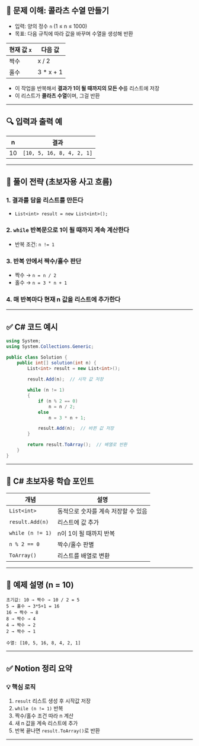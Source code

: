 
## 🧠 문제 이해: 콜라츠 수열 만들기

* 입력: 양의 정수 `n` (1 ≤ n ≤ 1000)
* 목표: 다음 규칙에 따라 값을 바꾸며 수열을 생성해 반환

| 현재 값 `x` | 다음 값       |
| -------- | ---------- |
| 짝수       | x / 2      |
| 홀수       | 3 \* x + 1 |

* 이 작업을 반복해서 **결과가 1이 될 때까지의 모든 수**를 리스트에 저장
* 이 리스트가 **콜라츠 수열**이며, 그걸 반환

---

## 🔍 입력과 출력 예

| n  | 결과                        |
| -- | ------------------------- |
| 10 | `[10, 5, 16, 8, 4, 2, 1]` |

---

## 🎯 풀이 전략 (초보자용 사고 흐름)

### 1. 결과를 담을 리스트를 만든다

* `List<int> result = new List<int>();`

### 2. `while` 반복문으로 1이 될 때까지 계속 계산한다

* 반복 조건: `n != 1`

### 3. 반복 안에서 짝수/홀수 판단

* 짝수 → `n = n / 2`
* 홀수 → `n = 3 * n + 1`

### 4. 매 반복마다 현재 n 값을 리스트에 추가한다

---

## ✅ C# 코드 예시

```csharp
using System;
using System.Collections.Generic;

public class Solution {
    public int[] solution(int n) {
        List<int> result = new List<int>();
        
        result.Add(n);  // 시작 값 저장

        while (n != 1)
        {
            if (n % 2 == 0)
                n = n / 2;
            else
                n = 3 * n + 1;

            result.Add(n);  // 바뀐 값 저장
        }

        return result.ToArray();  // 배열로 반환
    }
}
```

---

## 🧠 C# 초보자용 학습 포인트

| 개념               | 설명                   |
| ---------------- | -------------------- |
| `List<int>`      | 동적으로 숫자를 계속 저장할 수 있음 |
| `result.Add(n)`  | 리스트에 값 추가            |
| `while (n != 1)` | n이 1이 될 때까지 반복       |
| `n % 2 == 0`     | 짝수/홀수 판별             |
| `ToArray()`      | 리스트를 배열로 변환          |

---

## 🧪 예제 설명 (n = 10)

```
초기값: 10 → 짝수 → 10 / 2 = 5
5 → 홀수 → 3*5+1 = 16
16 → 짝수 → 8
8 → 짝수 → 4
4 → 짝수 → 2
2 → 짝수 → 1

수열: [10, 5, 16, 8, 4, 2, 1]
```

---

## ✅ Notion 정리 요약

### 💡 핵심 로직

1. `result` 리스트 생성 후 시작값 저장
2. `while (n != 1)` 반복
3. 짝수/홀수 조건 따라 n 계산
4. 새 n 값을 계속 리스트에 추가
5. 반복 끝나면 `result.ToArray()`로 반환

---
